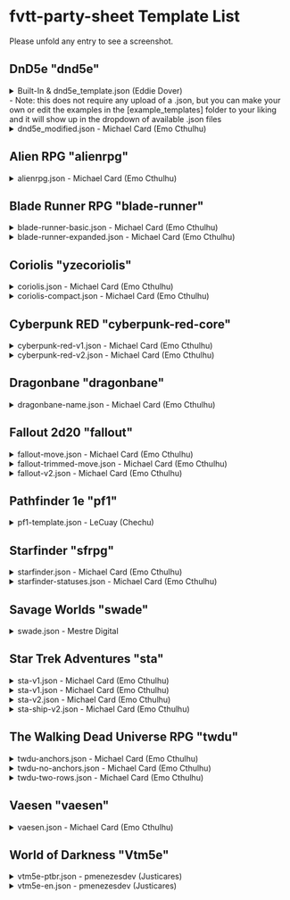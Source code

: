 # fvtt-party-sheet Template List

Please unfold any entry to see a screenshot.

## DnD5e "dnd5e"

<details>

  ![DnD5e Screenshot](https://raw.githubusercontent.com/EddieDover/fvtt-party-sheet/main/images/preview1.png)
  <summary>
  Built-In & dnd5e_template.json (Eddie Dover)
  <br/>
  - Note: this does not require any upload of a .json, but you can make your own or edit the examples in the [example_templates] folder to your liking and it will show up in the dropdown of available .json files
  </summary>
</details>

<details>

![DnD5e Modified Screenshot](https://raw.githubusercontent.com/EddieDover/fvtt-party-sheet/main/example_templates/dnd5e/dnd5e_modified.jpg)

<summary>dnd5e_modified.json - Michael Card (Emo Cthulhu)</summary></details>

## Alien RPG "alienrpg"

<details>

![Alien RPG Screenshot](https://raw.githubusercontent.com/EddieDover/fvtt-party-sheet/main/example_templates/alienrpg/alienrpg.jpg)

<summary>
alienrpg.json - Michael Card (Emo Cthulhu)</summary>
</details>

## Blade Runner RPG "blade-runner"

<details>

![Blade Runner Basic Screenshot](https://raw.githubusercontent.com/EddieDover/fvtt-party-sheet/main/example_templates/blade-runner/blade-runner-basic.jpg)

<summary>blade-runner-basic.json - Michael Card (Emo Cthulhu)</summary></details>

<details>

![Blade Runner Expanded Screenshot](https://raw.githubusercontent.com/EddieDover/fvtt-party-sheet/main/example_templates/blade-runner/blade-runner-expanded.jpg)

<summary>blade-runner-expanded.json - Michael Card (Emo Cthulhu)</summary></details>

## Coriolis "yzecoriolis"

<details>

![Coriolis Full Screenshot](https://raw.githubusercontent.com/EddieDover/fvtt-party-sheet/main/example_templates/coriolis/coriolis.jpg)

<summary>coriolis.json - Michael Card (Emo Cthulhu)</summary></details>

<details>

![Coriolis Compact Screeshot](https://raw.githubusercontent.com/EddieDover/fvtt-party-sheet/main/example_templates/coriolis/coriolis-compact.jpg)

<summary>coriolis-compact.json - Michael Card (Emo Cthulhu)</summary></details>

## Cyberpunk RED "cyberpunk-red-core"

<details>

![Cyberpunk RED Minimal Screeshot](https://raw.githubusercontent.com/EddieDover/fvtt-party-sheet/main/example_templates/cyberpunk-RED/cyberpunk-RED-v1.jpg)

<summary>cyberpunk-red-v1.json - Michael Card (Emo Cthulhu)</summary></details>

<details>

![Cyberpunk RED v2 Screeshot](https://raw.githubusercontent.com/EddieDover/fvtt-party-sheet/main/example_templates/cyberpunk-RED/cyberpunk-RED-v2.jpg)

<summary>cyberpunk-red-v2.json - Michael Card (Emo Cthulhu)</summary></details>

## Dragonbane "dragonbane"

<details>

![Dragonbane Screenshot](https://raw.githubusercontent.com/EddieDover/fvtt-party-sheet/main/example_templates/dragonbane/dragonbane-name.jpg)

<summary>dragonbane-name.json - Michael Card (Emo Cthulhu)</summary></details>

## Fallout 2d20 "fallout"

<details>

![Fallout 2d20 Screenshot](https://raw.githubusercontent.com/EddieDover/fvtt-party-sheet/main/example_templates/fallout/fallout-move.jpg)

<summary>fallout-move.json - Michael Card (Emo Cthulhu)</summary></details>

<details>

![Fallout 2d20 Trimmed Screeshot](https://raw.githubusercontent.com/EddieDover/fvtt-party-sheet/main/example_templates/fallout/fallout-trimmed-move.jpg)

<summary>fallout-trimmed-move.json - Michael Card (Emo Cthulhu)</summary></details>

<details>

![Fallout 2d20 v2 Screenshot](https://raw.githubusercontent.com/EddieDover/fvtt-party-sheet/main/example_templates/fallout/fallout-v2.jpg)

<summary>fallout-v2.json - Michael Card (Emo Cthulhu)</summary></details>

## Pathfinder 1e "pf1"

<details>

![Pathfinder 1e Screenshot](https://raw.githubusercontent.com/EddieDover/fvtt-party-sheet/main/example_templates/pf1/pf1.png)

<summary>pf1-template.json - LeCuay (Chechu)</summary>

</details>

## Starfinder "sfrpg"

<details>

![Starfinder Screenshot](https://raw.githubusercontent.com/EddieDover/fvtt-party-sheet/main/example_templates/starfinder/starfinder.jpg)

<summary>starfinder.json - Michael Card (Emo Cthulhu)</summary></details>

<details>

![Starfinder with Statuses Screenshot](https://raw.githubusercontent.com/EddieDover/fvtt-party-sheet/main/example_templates/starfinder/starfinder-statuses.jpg)

<summary>starfinder-statuses.json - Michael Card (Emo Cthulhu)</summary></details>

## Savage Worlds "swade"

<details>

![SWADE Screenshot](https://raw.githubusercontent.com/EddieDover/fvtt-party-sheet/main/example_templates/swade/swade.jpg)

<summary>swade.json - Mestre Digital</summary></details>

## Star Trek Adventures "sta"

<details>

![Star Trek Adventures v1 Screenshot](https://raw.githubusercontent.com/EddieDover/fvtt-party-sheet/main/example_templates/star-trek-adventures/sta-v1.jpg)

<summary>sta-v1.json - Michael Card (Emo Cthulhu)</summary></details>

<details>

![Star Trek Adventures v1 Screenshot](https://raw.githubusercontent.com/EddieDover/fvtt-party-sheet/main/example_templates/star-trek-adventures/sta-v1.jpg)

<summary>sta-v1.json - Michael Card (Emo Cthulhu)</summary></details>

<details>

![Star Trek Adventures v2 Screenshot](https://raw.githubusercontent.com/EddieDover/fvtt-party-sheet/main/example_templates/star-trek-adventures/sta-v2.jpg)

<summary>sta-v2.json - Michael Card (Emo Cthulhu)</summary></details>

<details>

![Star Trek Adventures v2 Ship Sheet Screenshot](https://raw.githubusercontent.com/EddieDover/fvtt-party-sheet/main/example_templates/star-trek-adventures/sta-ship-v2.jpg)

<summary>sta-ship-v2.json - Michael Card (Emo Cthulhu)</summary></details>

## The Walking Dead Universe RPG "twdu"

<details>

![TWDU with Anchors Screenshot](https://raw.githubusercontent.com/EddieDover/fvtt-party-sheet/main/example_templates/thewalkingdead/twdu-anchors.jpg)

<summary>twdu-anchors.json - Michael Card (Emo Cthulhu)</summary></details>

<details>

![TWDU without Anchors Screenshot](https://raw.githubusercontent.com/EddieDover/fvtt-party-sheet/main/example_templates/thewalkingdead/twdu-no-anchors.jpg)

<summary>twdu-no-anchors.json - Michael Card (Emo Cthulhu)</summary></details>

<details>

![TWDU Two Rows Screenshot](https://raw.githubusercontent.com/EddieDover/fvtt-party-sheet/main/example_templates/thewalkingdead/twdu-two-rows.jpg)

<summary>twdu-two-rows.json - Michael Card (Emo Cthulhu)</summary></details>

## Vaesen "vaesen"

<details>

![Vaesen Screenshot](https://raw.githubusercontent.com/EddieDover/fvtt-party-sheet/main/example_templates/vaesen/vaesen.jpg)

<summary>vaesen.json - Michael Card (Emo Cthulhu)</summary></details>

## World of Darkness "Vtm5e"

<details>

![World Of Darkness - ptbr Screenshot](https://raw.githubusercontent.com/EddieDover/fvtt-party-sheet/main/example_templates/vtm5e/vtm5e-ptbr.jpg)

<summary>vtm5e-ptbr.json - pmenezesdev (Justicares)</summary></details>

<details>

![World of Darkness - en Screenshot](https://raw.githubusercontent.com/EddieDover/fvtt-party-sheet/main/example_templates/vtm5e/vtm5e-en.jpg)

<summary>vtm5e-en.json - pmenezesdev (Justicares)</summary></details>
